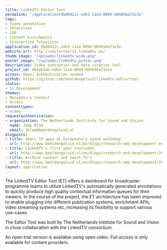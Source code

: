 ```yaml
---
title: LinkedTV Editor Tool
permalink: "/application/dbd0d12c-edb3-11e4-8099-005056a71e3a"
tags:
- Video annotation
- Television
- LOD
- Content Enrichments
- Interactive Television
application_id: dbd0d12c-edb3-11e4-8099-005056a71e3a
website_url: http://editortoolv2.linkedtv.eu/
thumb_image: "/uploads/linkedtv_wide.png"
poster_image: "/uploads/linkedtv_poster.png"
description: Video annotation and data curation tool
project_id: dbd261d6-edb3-11e4-8099-005056a71e3a
access: Open; Authentication needed
github: https://github.com/beeldengeluid/linkedtv-editortool
status:
- In Development
themes:
- Metadata & Context
- Access
contenttypes:
- Video
requestauthentication:
- organization: The Netherlands Institute for Sound and Vision
  name: Jaap Blom
  email: jblom@beeldengeluid.nl
blogposts:
- title: Smart TV apps at Europeana's Space workshop
  url: http://www.beeldengeluid.nl/en/blogs/research-amp-development-en/201503/smart-tv-apps-europeana-space-workshop
- title: LinkedTV's first year concluded
  url: http://www.beeldengeluid.nl/en/blogs/research-and-development/201302/linkedtvs-first-year-concluded
- title: Archive content and smart TV's
  url: http://www.beeldengeluid.nl/en/blogs/research-amp-development/201310/archive-content-and-smart-tvs
layout: application
---
```


The LinkedTV Editor Tool (ET) offers a dashboard for broadcaster programme teams to utilize LinkedTV's automatically generated annotations to quickly produce high quality contextual information queues for their viewers. In the course of the project, the ET architecture has been improved to enable plugging into different publication systems, enrichment APIs, video streaming systems etc, increasing its flexibility to support various use-cases.

The Editor Tool was built by The Netherlands Institute for Sound and Vision in close collaboration with the LinkedTV consortium.

An open trial version is available using open video. Full access is only available for content providers.
